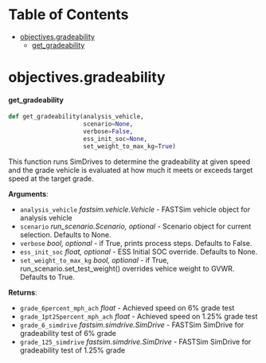 # Table of Contents

* [objectives.gradeability](#objectives.gradeability)
  * [get\_gradeability](#objectives.gradeability.get_gradeability)

<a id="objectives.gradeability"></a>

# objectives.gradeability

<a id="objectives.gradeability.get_gradeability"></a>

#### get\_gradeability

```python
def get_gradeability(analysis_vehicle,
                     scenario=None,
                     verbose=False,
                     ess_init_soc=None,
                     set_weight_to_max_kg=True)
```

This function runs SimDrives to determine the gradeability at given speed and the grade vehicle is
evaluated at how much it meets or exceeds target speed at the target grade.

**Arguments**:

- `analysis_vehicle` _fastsim.vehicle.Vehicle_ - FASTSim vehicle object for analysis vehicle
- `scenario` _run_scenario.Scenario, optional_ - Scenario object for current selection. Defaults to None.
- `verbose` _bool, optional_ - if True, prints process steps. Defaults to False.
- `ess_init_soc` _float, optional_ - ESS Initial SOC override. Defaults to None.
- `set_weight_to_max_kg` _bool, optional_ - if True, run_scenario.set_test_weight() overrides vehice weight to GVWR. Defaults to True.
  

**Returns**:

- `grade_6percent_mph_ach` _float_ - Achieved speed on 6% grade test
- `grade_1pt25percent_mph_ach` _float_ - Achieved speed on 1.25% grade test
- `grade_6_simdrive` _fastsim.simdrive.SimDrive_ - FASTSim SimDrive for gradeability test of 6% grade
- `grade_125_simdrive` _fastsim.simdrive.SimDrive_ - FASTSim SimDrive for gradeability test of 1.25% grade

